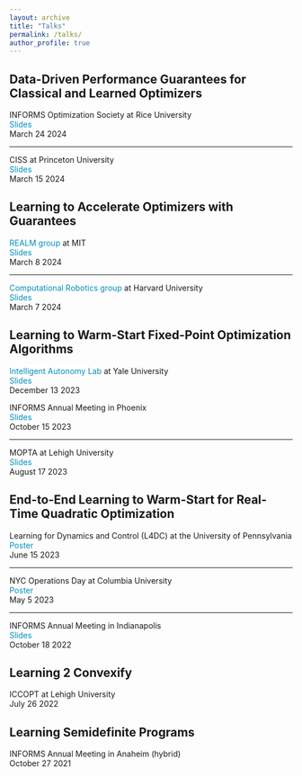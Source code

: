 ```yaml
---
layout: archive
title: "Talks"
permalink: /talks/
author_profile: true
---
```


<style>
a:link {
  color: #008CBA;
  background-color: white;
  text-decoration: none;
}
a:visited {
  color: #008CBA;
  background-color: white;
  text-decoration: none;
}
a:hover {
  color: #008CBA;
  background-color: white;
  text-decoration: none;
}
a:active {
  color: #008CBA;
  background-color: white;
  text-decoration: none;
}
</style>


## Data-Driven Performance Guarantees for Classical and Learned Optimizers
INFORMS Optimization Society at Rice University\
<a href="{{rajivsambharya.github.io}}/slides/ios_2024.pdf" download>
  Slides
</a>\
March 24 2024


---

CISS at Princeton University\
<a href="{{rajivsambharya.github.io}}/slides/ciss_2024.pdf" download>
  Slides
</a>\
March 15 2024


## Learning to Accelerate Optimizers with Guarantees
[REALM group](https://aeroastro.mit.edu/realm//) at MIT\
<a href="{{rajivsambharya.github.io}}/slides/mit2024realm.pdf" download>
  Slides
</a>\
March 8 2024


---

[Computational Robotics group](https://computationalrobotics.seas.harvard.edu/) at Harvard University\
<a href="{{rajivsambharya.github.io}}/slides/harvard2024comp_robotics.pdf" download>
  Slides
</a>\
March 7 2024


## Learning to Warm-Start Fixed-Point Optimization Algorithms
[Intelligent Autonomy Lab](https://ialab.yale.edu/) at Yale University\
<a href="{{rajivsambharya.github.io}}/slides/yale2023.pdf" download>
  Slides
</a>\
December 13 2023

INFORMS Annual Meeting in Phoenix\
<a href="{{rajivsambharya.github.io}}/slides/informs2023.pdf" download>
  Slides
</a>\
October 15 2023


---

MOPTA at Lehigh University\
<a href="{{rajivsambharya.github.io}}/slides/mopta2023_v3.pdf" download>
  Slides
</a>\
August 17 2023


## End-to-End Learning to Warm-Start for Real-Time Quadratic Optimization
Learning for Dynamics and Control (L4DC) at the University of Pennsylvania\
<a href="{{rajivsambharya.github.io}}/slides/l2ws_l4dc.pdf" download>
  Poster
</a>\
June 15 2023

---

NYC Operations Day at Columbia University\
<a href="{{rajivsambharya.github.io}}/slides/l2ws_nyc_ops_website.pdf" download>
  Poster
</a>\
May 5 2023

---

INFORMS Annual Meeting in Indianapolis\
<a href="{{rajivsambharya.github.io}}/slides/informs22.pdf" download>
  Slides
</a>\
October 18 2022


## Learning 2 Convexify
ICCOPT at Lehigh University\
July 26 2022

## Learning Semidefinite Programs
INFORMS Annual Meeting in Anaheim (hybrid)\
October 27 2021



